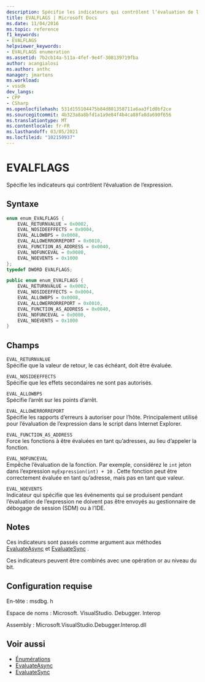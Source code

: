 ```yaml
---
description: Spécifie les indicateurs qui contrôlent l’évaluation de l’expression.
title: EVALFLAGS | Microsoft Docs
ms.date: 11/04/2016
ms.topic: reference
f1_keywords:
- EVALFLAGS
helpviewer_keywords:
- EVALFLAGS enumeration
ms.assetid: 7b2cb14a-511a-4fef-9e4f-308139719fba
author: acangialosi
ms.author: anthc
manager: jmartens
ms.workload:
- vssdk
dev_langs:
- CPP
- CSharp
ms.openlocfilehash: 531d155104475b84d881358711a6aa3f1d0bf2ce
ms.sourcegitcommit: 4b323a8a8bfd1a1a9e84f4b4ca88fa8da690f656
ms.translationtype: MT
ms.contentlocale: fr-FR
ms.lasthandoff: 03/05/2021
ms.locfileid: "102150937"
---
```

# <a name="evalflags"></a>EVALFLAGS
Spécifie les indicateurs qui contrôlent l’évaluation de l’expression.

## <a name="syntax"></a>Syntaxe

```cpp
enum enum_EVALFLAGS {
    EVAL_RETURNVALUE = 0x0002,
    EVAL_NOSIDEEFFECTS = 0x0004,
    EVAL_ALLOWBPS = 0x0008,
    EVAL_ALLOWERRORREPORT = 0x0010,
    EVAL_FUNCTION_AS_ADDRESS = 0x0040,
    EVAL_NOFUNCEVAL = 0x0080,
    EVAL_NOEVENTS = 0x1000
};
typedef DWORD EVALFLAGS;
```

```csharp
public enum enum_EVALFLAGS {
    EVAL_RETURNVALUE = 0x0002,
    EVAL_NOSIDEEFFECTS = 0x0004,
    EVAL_ALLOWBPS = 0x0008,
    EVAL_ALLOWERRORREPORT = 0x0010,
    EVAL_FUNCTION_AS_ADDRESS = 0x0040,
    EVAL_NOFUNCEVAL = 0x0080,
    EVAL_NOEVENTS = 0x1000
}
```

## <a name="fields"></a>Champs
`EVAL_RETURNVALUE`\
Spécifie que la valeur de retour, le cas échéant, doit être évaluée.

`EVAL_NOSIDEEFFECTS`\
Spécifie que les effets secondaires ne sont pas autorisés.

`EVAL_ALLOWBPS`\
Spécifie l’arrêt sur les points d’arrêt.

`EVAL_ALLOWERRORREPORT`\
Spécifie les rapports d’erreurs à autoriser pour l’hôte. Principalement utilisé pour l’évaluation de l’expression dans le script dans Internet Explorer.

`EVAL_FUNCTION_AS_ADDRESS`\
Force les fonctions à être évaluées en tant qu’adresses, au lieu d’appeler la fonction.

`EVAL_NOFUNCEVAL`\
Empêche l’évaluation de la fonction. Par exemple, considérez le `int` jeton dans l’expression `myExpression(int) + 10` . Cette fonction peut être correctement évaluée en tant qu’adresse, mais pas en tant que valeur.

`EVAL_NOEVENTS`\
Indicateur qui spécifie que les événements qui se produisent pendant l’évaluation de l’expression ne doivent pas être envoyés au gestionnaire de débogage de session (SDM) ou à l’IDE.

## <a name="remarks"></a>Notes
Ces indicateurs sont passés comme argument aux méthodes [EvaluateAsync](../../../extensibility/debugger/reference/idebugexpression2-evaluateasync.md) et [EvaluateSync](../../../extensibility/debugger/reference/idebugexpression2-evaluatesync.md) .

Ces indicateurs peuvent être combinés avec une opération or au niveau du bit.

## <a name="requirements"></a>Configuration requise
En-tête : msdbg. h

Espace de noms : Microsoft. VisualStudio. Debugger. Interop

Assembly : Microsoft.VisualStudio.Debugger.Interop.dll

## <a name="see-also"></a>Voir aussi
- [Énumérations](../../../extensibility/debugger/reference/enumerations-visual-studio-debugging.md)
- [EvaluateAsync](../../../extensibility/debugger/reference/idebugexpression2-evaluateasync.md)
- [EvaluateSync](../../../extensibility/debugger/reference/idebugexpression2-evaluatesync.md)
